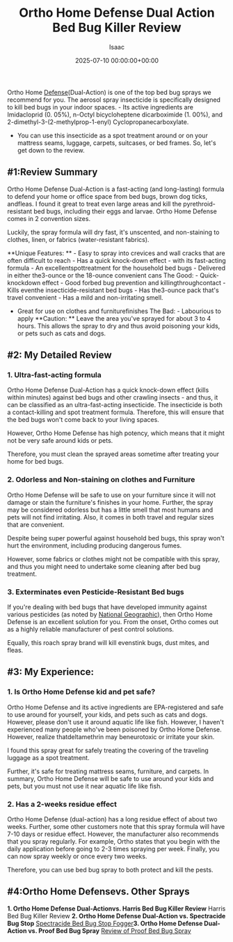 ﻿---
title: Ortho Home Defense Dual Action Bed Bug Killer Review
description: Ortho Home Defense Dual-Action is one of the top bed bug sprays we recommend for you. The aerosol spray insecticide is specifically designed to kill bed bugs...
slug: /ortho-home-defense-dual-action-bed-bug-killer-review/
date: 2025-07-10 00:00:00+00:00
lastmod: 2025-07-10 00:00:00+03:00
author: Isaac
categories:

- Drains

- Guide
tags:

- drains

- ortho

- defense
layout: post
---

Ortho Home [Defense](https://pestpolicy.com/best-crossbow-for-self-defense/)(Dual-Action) is one of the top bed bug sprays we recommend for you. The aerosol spray insecticide is specifically designed to kill bed bugs in your indoor spaces. - Its active ingredients are Imidacloprid (0. 05%), n-Octyl bicycloheptene dicarboximide (1. 00%), and 2-dimethyl-3-(2-methylprop-1-enyl) Cyclopropanecarboxylate.

- You can use this insecticide as a spot treatment around or on your mattress seams, luggage, carpets, suitcases, or bed frames. So, let's get down to the review.

##  #1:Review Summary

Ortho Home Defense Dual-Action is a fast-acting (and long-lasting) formula to defend your home or office space from bed bugs, brown dog ticks, andfleas. I found it great to treat even large areas and kill the pyrethroid-resistant bed bugs, including their eggs and larvae. Ortho Home Defense comes in 2 convention sizes.

Luckily, the spray formula will dry fast, it's unscented, and non-staining to clothes, linen, or fabrics (water-resistant fabrics).

**Unique Features: ** - Easy to spray into crevices and wall cracks that are often difficult to reach - Has a quick knock-down effect - with its fast-acting formula - An excellentspottreatment for the household bed bugs - Delivered in either the3-ounce or the 18-ounce convenient cans The Good: - Quick-knockdown effect - Good forbed bug prevention and killingthroughcontact - Kills eventhe insecticide-resistant bed bugs - Has the3-ounce pack that's travel convenient - Has a mild and non-irritating smell.

- Great for use on clothes and furniturefinishes The Bad: - Labourious to apply **Caution: ** Leave the area you've sprayed for about 3 to 4 hours. This allows the spray to dry and thus avoid poisoning your kids, or pets such as cats and dogs.

##  #2: My Detailed Review

###  1. Ultra-fast-acting formula

Ortho Home Defense Dual-Action has a quick knock-down effect (kills within minutes) against bed bugs and other crawling insects - and thus, it can be classified as an ultra-fast-acting insecticide. The insecticide is both a contact-killing and spot treatment formula. Therefore, this will ensure that the bed bugs won't come back to your living spaces.

However, Ortho Home Defense has high potency, which means that it might not be very safe around kids or pets.

Therefore, you must clean the sprayed areas sometime after treating your home for bed bugs.

###  2. Odorless and Non-staining on clothes and Furniture

Ortho Home Defense will be safe to use on your furniture since it will not damage or stain the furniture's finishes in your home. Further, the spray may be considered odorless but has a little smell that most humans and pets will not find irritating. Also, it comes in both travel and regular sizes that are convenient.

Despite being super powerful against household bed bugs, this spray won't hurt the environment, including producing dangerous fumes.

However, some fabrics or clothes might not be compatible with this spray, and thus you might need to undertake some cleaning after bed bug treatment.

###  3. Exterminates even Pesticide-Resistant Bed bugs

If you're dealing with bed bugs that have developed immunity against various pesticides (as noted by [National Geographic](https://news.nationalgeographic.com/news/2013/13/130314-bedbug-insecticide-resistance-pest-science/)), then Ortho Home Defense is an excellent solution for you. From the onset, Ortho comes out as a highly reliable manufacturer of pest control solutions.

Equally, this roach spray brand will kill evenstink bugs, dust mites, and fleas.

##  #3: My Experience:

###  1. Is Ortho Home Defense kid and pet safe?

Ortho Home Defense and its active ingredients are EPA-registered and safe to use around for yourself, your kids, and pets such as cats and dogs. However, please don't use it around aquatic life like fish. However, I haven't experienced many people who've been poisoned by Ortho Home Defense. However, realize thatdeltamethrin may beneurotoxic or irritate your skin.

I found this spray great for safely treating the covering of the traveling luggage as a spot treatment.

Further, it's safe for treating mattress seams, furniture, and carpets. In summary, Ortho Home Defense will be safe to use around your kids and pets, but you must not use it near aquatic life like fish.

###  2. Has a 2-weeks residue effect

Ortho Home Defense (dual-action) has a long residue effect of about two weeks. Further, some other customers note that this spray formula will have 7-10 days or residue effect. However, the manufacturer also recommends that you spray regularly. For example, Ortho states that you begin with the daily application before going to 2-3 times spraying per week. Finally, you can now spray weekly or once every two weeks.

Therefore, you can use bed bug spray to both protect and kill the pests.

##  #4:Ortho Home Defensevs. Other Sprays

**1. Ortho Home Defense Dual-Actionvs. Harris Bed Bug Killer Review** Harris Bed Bug Killer Review **2. Ortho Home Defense Dual-Action vs. Spectracide Bug Stop** [Spectracide Bed Bug Stop Fogger](https://pestpolicy.com/spectracide-bug-stop-fogger-review-for-bed-bugs/)**3. Ortho Home Defense Dual-Action vs. Proof Bed Bug Spray** [Review of Proof Bed Bug Spray](https://pestpolicy.com/proof-bed-bug-spray-review/)
